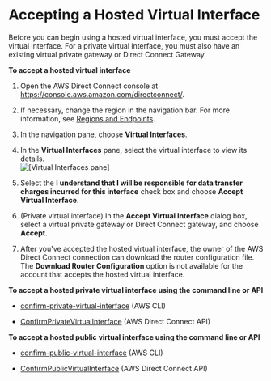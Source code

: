 # Accepting a Hosted Virtual Interface<a name="accepthostedvirtualinterface"></a>

Before you can begin using a hosted virtual interface, you must accept the virtual interface\. For a private virtual interface, you must also have an existing virtual private gateway or Direct Connect Gateway\.

**To accept a hosted virtual interface**

1. Open the AWS Direct Connect console at [https://console\.aws\.amazon\.com/directconnect/](https://console.aws.amazon.com/directconnect/)\.

1. If necessary, change the region in the navigation bar\. For more information, see [Regions and Endpoints](http://docs.aws.amazon.com/general/latest/gr/rande.html)\.

1. In the navigation pane, choose **Virtual Interfaces**\.

1. In the **Virtual Interfaces** pane, select the virtual interface to view its details\.  
![\[Virtual Interfaces pane\]](http://docs.aws.amazon.com/directconnect/latest/UserGuide/images/accept_hosted_virtual_interface.png)

1. Select the **I understand that I will be responsible for data transfer charges incurred for this interface** check box and choose **Accept Virtual Interface**\.

1. \(Private virtual interface\) In the **Accept Virtual Interface** dialog box, select a virtual private gateway or Direct Connect gateway, and choose **Accept**\.

1. After you've accepted the hosted virtual interface, the owner of the AWS Direct Connect connection can download the router configuration file\. The **Download Router Configuration** option is not available for the account that accepts the hosted virtual interface\.

**To accept a hosted private virtual interface using the command line or API**

+ [confirm\-private\-virtual\-interface](http://docs.aws.amazon.com/cli/latest/reference/directconnect/confirm-private-virtual-interface.html) \(AWS CLI\)

+ [ConfirmPrivateVirtualInterface](http://docs.aws.amazon.com/directconnect/latest/APIReference/API_ConfirmPrivateVirtualInterface.html) \(AWS Direct Connect API\)

**To accept a hosted public virtual interface using the command line or API**

+ [confirm\-public\-virtual\-interface](http://docs.aws.amazon.com/cli/latest/reference/directconnect/confirm-public-virtual-interface.html) \(AWS CLI\)

+ [ConfirmPublicVirtualInterface](http://docs.aws.amazon.com/directconnect/latest/APIReference/API_ConfirmPublicVirtualInterface.html) \(AWS Direct Connect API\)